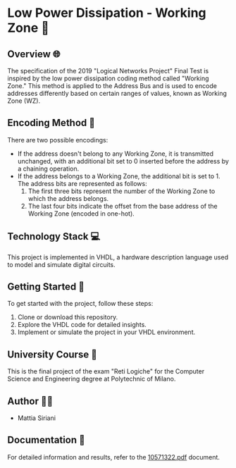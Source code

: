 # Low Power Dissipation - Working Zone 🚀

## Overview 🌐

The specification of the 2019 "Logical Networks Project" Final Test is inspired by the low power dissipation coding method called "Working Zone." This method is applied to the Address Bus and is used to encode addresses differently based on certain ranges of values, known as Working Zone (WZ).

## Encoding Method 🔢

There are two possible encodings:
- If the address doesn't belong to any Working Zone, it is transmitted unchanged, with an additional bit set to 0 inserted before the address by a chaining operation.
- If the address belongs to a Working Zone, the additional bit is set to 1. The address bits are represented as follows:
  1. The first three bits represent the number of the Working Zone to which the address belongs.
  2. The last four bits indicate the offset from the base address of the Working Zone (encoded in one-hot).

## Technology Stack 💻

This project is implemented in VHDL, a hardware description language used to model and simulate digital circuits.

## Getting Started 🚀

To get started with the project, follow these steps:
1. Clone or download this repository.
2. Explore the VHDL code for detailed insights.
3. Implement or simulate the project in your VHDL environment.

## University Course 📖

This is the final project of the exam "Reti Logiche" for the Computer Science and Engineering degree at Polytechnic of Milano.

## Author 👨‍🏫

- Mattia Siriani

## Documentation 📄

For detailed information and results, refer to the [10571322.pdf](10571322.pdf) document.
